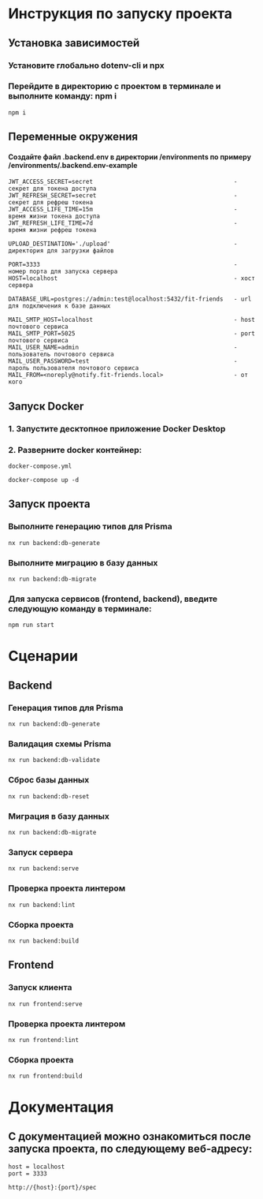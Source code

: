 # Инструкция по запуску проекта

## Установка зависимостей

### Установите глобально dotenv-cli и npx

### Перейдите в директорию с проектом в терминале и выполните команду: npm i
```
npm i
```

## Переменные окружения

#### Создайте файл .backend.env в директории /environments по примеру /environments/.backend.env-example

```
JWT_ACCESS_SECRET=secret                                        - секрет для токена доступа
JWT_REFRESH_SECRET=secret                                       - секрет для рефреш токена
JWT_ACCESS_LIFE_TIME=15m                                        - время жизни токена доступа
JWT_REFRESH_LIFE_TIME=7d                                        - время жизни рефреш токена

UPLOAD_DESTINATION='./upload'                                   - директория для загрузки файлов

PORT=3333                                                       - номер порта для запуска сервера
HOST=localhost                                                  - хост сервера

DATABASE_URL=postgres://admin:test@localhost:5432/fit-friends   - url для подключения к базе данных

MAIL_SMTP_HOST=localhost                                        - host почтового сервиса
MAIL_SMTP_PORT=5025                                             - port почтового сервиса
MAIL_USER_NAME=admin                                            - пользователь почтового сервиса
MAIL_USER_PASSWORD=test                                         - пароль пользователя почтового сервиса
MAIL_FROM=<noreply@notify.fit-friends.local>                    - от кого
```

## Запуск Docker

### 1. Запустите десктопное приложение Docker Desktop

### 2. Разверните docker контейнер:

```
docker-compose.yml

docker-compose up -d
```


## Запуск проекта

### Выполните генерацию типов для Prisma

```
nx run backend:db-generate
```

### Выполните миграцию в базу данных

```
nx run backend:db-migrate
```

### Для запуска сервисов (frontend, backend), введите следующую команду в терминале:

```
npm run start
```

# Сценарии

## Backend

### Генерация типов для Prisma

```
nx run backend:db-generate
```

### Валидация схемы Prisma

```
nx run backend:db-validate
```

### Сброс базы данных

```
nx run backend:db-reset
```

### Миграция в базу данных

```
nx run backend:db-migrate
```

### Запуск сервера

```
nx run backend:serve
```

### Проверка проекта линтером

```
nx run backend:lint
```

### Сборка проекта

```
nx run backend:build
```

## Frontend

### Запуск клиента

```
nx run frontend:serve
```

### Проверка проекта линтером

```
nx run frontend:lint
```

### Сборка проекта

```
nx run frontend:build
```

# Документация

## С документацией можно ознакомиться после запуска проекта, по следующему веб-адресу:

```
host = localhost
port = 3333

http://{host}:{port}/spec
```

